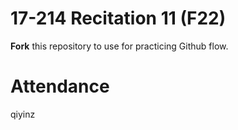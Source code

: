 # 17-214 Recitation 11 (F22)
**Fork** this repository to use for practicing Github flow.

# Attendance
qiyinz